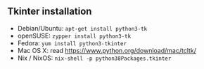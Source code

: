 ## Tkinter installation

- Debian/Ubuntu: `apt-get install python3-tk`
- openSUSE: `zypper install python3-tk`
- Fedora: `yum install python3-tkinter`
- Mac OS X: read <https://www.python.org/download/mac/tcltk/>
- Nix / NixOS: `nix-shell -p python38Packages.tkinter`
